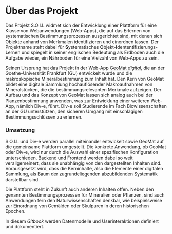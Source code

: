 # Über das Projekt

Das Projekt S\.O\.I\.L widmet sich der Entwicklung einer Plattform für eine Klasse von Webanwendungen \(Web-Apps\), die auf das Erlernen von systematischen Bestimmungsprozessen ausgerichtet sind, mit denen sich Objekte anhand von Merkmalen identifizieren und einordnen lassen. Der Projektname steht dabei für **S**ystematisches **O**bjekt-**I**dententifizierungs-**L**ernen und spiegelt in seiner englischen Bedeutung als Erdboden auch die Aufgabe wieder, ein Nährboden für eine Vielzahl von Web-Apps zu sein.

Seinen Ursprung hat das Projekt in der Web-App [GeoMat *digital*](http://geomat.uni-frankfurt.de), die an der Goethe-Universität Frankfurt (GU) entwickelt wurde und die makroskopische Mineralbestimmung zum Inhalt hat. Den Kern von GeoMat bildet eine digitale Sammlung hochauflösender Makroaufnahmen von Mineralstücken, die die bestimmungsrelevanten Merkmale aufzeigen. Der Aufbau und das Konzept von GeoMat lassen sich analog auch bei der Planzenbestimmung anwenden, was zur Entwicklung einer weiteren Web-App, nämlich Div-e, führt. Div-e soll Studierende im Fach Biowissenschaften an der GU unterstützen, den sicheren Umgang mit einschlägigen Bestimmungsschlüssen zu erlernen.

### Umsetzung

S\.O\.I\.L und Div-e werden parallel miteinander entwickelt sowie GeoMat auf die gemeinsame Plattform umgestellt. Die konkrete Anwendung, ob GeoMat oder Div-e, wird nur durch die Auswahl einer spezifischen Konfiguration unterschieden. Backend und Frontend werden dabei so weit verallgemeinert, dass sie unabhängig von den dargestellten Inhalten sind. Vorausgesetzt wird, dass die Kerninhalte, also die Elemente einer digitalen Sammlung, als Baum der zugrundeliegenden abzubildenden Systematik darstellbar sind.

Die Plattform steht in Zukunft auch anderen Inhalten offen. Neben den genannten Bestimmungsprozessen für Mineralien oder Pflanzen, sind auch Anwendungen fern den Naturwissenschaften denkbar, wie beispielsweise zur Einordnung von Gemälden oder Skulpuren in deren historischen Epochen.

In diesem _Gitbook_ werden Datenmodelle und Userinteraktionen definiert und dokumentiert.
